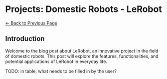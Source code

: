 # Projects: Domestic Robots - LeRobot
[← Back to Previous Page](../pages/project_LeRobot.html)

## Introduction
Welcome to the blog post about LeRobot, an innovative project in the field of domestic robots. This post will explore the features, functionalities, and potential applications of LeRobot in everyday life.

TODO: in table, what needs to be filled in by the user?